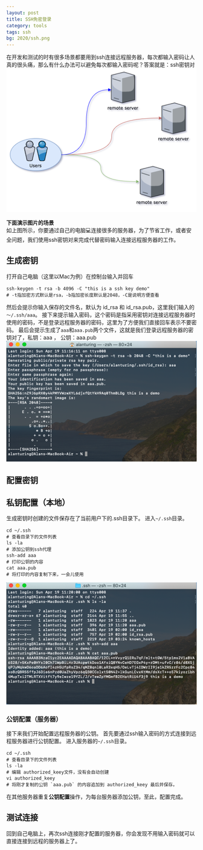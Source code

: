 ```yaml
---
layout: post
title: SSH免密登录
category: tools
tags: ssh 
bg: 2020/ssh.png
---
```

在开发和测试的时有很多场景都要用到ssh连接远程服务器，每次都输入密码让人真的很头痛，那么有什么办法可以避免每次都输入密码呢？答案就是：ssh密钥对
![ssh](/assets/2020/ssh.png)

**下面演示图片的场景**  
如上图所示，你要通过自己的电脑💻连接很多的服务器，为了节省工作，或者安全问题，我们使用ssh密钥对来完成代替密码输入连接远程服务器的工作。

## 生成密钥
打开自己电脑（这里以Mac为例）在控制台输入并回车
```shell
ssh-keygen -t rsa -b 4096 -C "this is a ssh key demo" 
# -t指加密方式默认是rsa，-b指加密长度默认是2048，-C是说明方便查看
```
然后会提示你输入保存的文件名，默认为 id_rsa 和 id_rsa.pub，这里我们输入的`～/.ssh/aaa`。
接下来提示输入密码，这个密码是指采用密钥对连接远程服务器时使用的密码，不是登录远程服务器的密码，这里为了方便我们直接回车表示不要密码。
最后会提示生成了`aaa`和`aaa.pub`两个文件，这就是我们登录远程服务器的密钥对了，私钥：aaa ， 公钥：aaa.pub
![ssh-1](/assets/2020/ssh-1.png)

## 配置密钥
## 私钥配置（本地）
生成密钥时创建的文件保存在了当前用户下的.ssh目录下。
进入`~/.ssh`目录。
```shell 
cd ~/.ssh 
# 查看目录下的文件列表
ls -la
# 添加公钥到ssh代理
ssh-add aaa
# 打印公钥的内容
cat aaa.pub
# 将打印的内容复制下来，一会儿使用
```
![ssh-1](/assets/2020/ssh-2.png)
### 公钥配置（服务器）
接下来我们开始配置远程服务器的公钥。
首先要通过ssh输入密码的方式连接到远程服务器进行公钥配置。
进入服务器的`~/.ssh`目录。
```shell 
cd ~/.ssh
# 查看目录下的文件列表
ls -la
# 编辑 authorized_keey文件，没有会自动创建
vi authorized_keey
# 将刚才复制的公钥 `aaa.pub` 的内容追加到 authorized_keey 最后并保存。
```
在其他服务器重复**公钥配置**操作，为每台服务器添加公钥，至此，配置完成。

## 测试连接
回到自己电脑上，再次ssh连接刚才配置的服务器，你会发现不用输入密码就可以直接连接到远程的服务器上了。